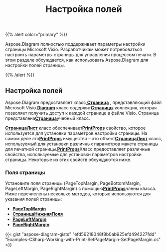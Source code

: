 ﻿---
title: Настройка полей
type: docs
weight: 20
url: /ru/net/setting-margins/
description: В этом разделе объясняется, как установить параметры страницы visio с помощью Aspose.Diagram.
---
{{% alert color="primary" %}}

Aspose.Diagram полностью поддерживает параметры настройки страницы Microsoft Visio. Разработчикам может потребоваться настроить параметры страницы для управления процессом печати. В этом разделе обсуждается, как использовать Aspose.Diagram для настройки полей страницы.

{{% /alert %}}

## **Настройка полей**

 Aspose.Diagram предоставляет класс,[**Страница**](https://reference.aspose.com/diagram/net/aspose.diagram/page) , представляющий файл Microsoft Visio.[**Diagram**](https://reference.aspose.com/diagram/net/aspose.diagram/page) класс содержит[**Страницы**](https://reference.aspose.com/diagram/net/aspose.diagram/pagecollection) коллекция, которая позволяет получить доступ к каждой странице в файле Visio. Страница представлена[**Страница**](https://reference.aspose.com/diagram/net/aspose.diagram/page)учебный класс.

[**СтраницаЛист**](https://reference.aspose.com/diagram/net/aspose.diagram/pagesheet) класс обеспечивает[**PrintProps**](https://reference.aspose.com/diagram/net/aspose.diagram/pagesheet/properties/printprops) свойство, которое используется для установки параметров настройки страницы. На самом деле это[**PrintProps**](https://reference.aspose.com/diagram/net/aspose.diagram/pagesheet/properties/printprops) имущество – это объект[**СтраницаЛист**](https://reference.aspose.com/diagram/net/aspose.diagram/pagesheet) класс, используемый для установки различных параметров макета страницы для печатной страницы.[**PrintProps**](https://reference.aspose.com/diagram/net/aspose.diagram/pagesheet/properties/printprops)Класс предоставляет различные свойства, используемые для установки параметров настройки страницы. Некоторые из этих свойств обсуждаются ниже.

### **Поля страницы**

 Установите поля страницы (PageTopMargin, PageBottomMargin, PageLeftMargin, PageRightMargin) с помощью[**PrintProps**](https://reference.aspose.com/diagram/net/aspose.diagram/pagesheet/properties/printprops)члены класса. Ниже перечислены несколько методов, которые используются для указания полей страницы:

- [**PageTopMargin**](https://reference.aspose.com/diagram/net/aspose.diagram/printprops/properties/pagetopmargin)
- [**СтраницаНижняяПоля**](https://reference.aspose.com/diagram/net/aspose.diagram/printprops/properties/pagebottommargin)
- [**PageLeftMargin**](https://reference.aspose.com/diagram/net/aspose.diagram/printprops/properties/pageleftmargin)
- [**PageRightMargin**](https://reference.aspose.com/diagram/net/aspose.diagram/printprops/properties/pagerightmargin)

{{< gist "aspose-diagram-gists" "efd56218048f8b0ab925efd494227fdd" "Examples-CSharp-Working-with-Print-SetPageMargin-SetPageMargin.cs" >}}